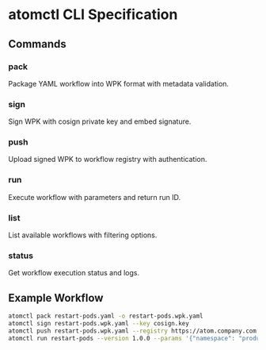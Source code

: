 # atomctl CLI Specification

## Commands

### pack
Package YAML workflow into WPK format with metadata validation.

### sign  
Sign WPK with cosign private key and embed signature.

### push
Upload signed WPK to workflow registry with authentication.

### run
Execute workflow with parameters and return run ID.

### list
List available workflows with filtering options.

### status
Get workflow execution status and logs.

## Example Workflow
```bash
atomctl pack restart-pods.yaml -o restart-pods.wpk.yaml
atomctl sign restart-pods.wpk.yaml --key cosign.key
atomctl push restart-pods.wpk.yaml --registry https://atom.company.com
atomctl run restart-pods --version 1.0.0 --params '{"namespace": "production"}'
```
